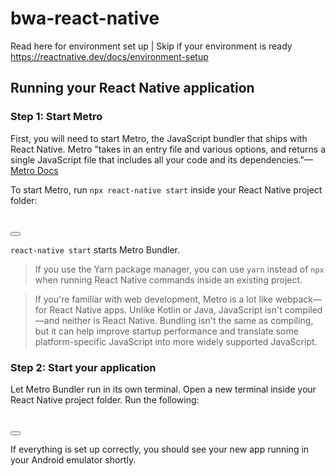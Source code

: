 # bwa-react-native
Read here for environment set up | Skip if your environment is ready
<br />
https://reactnative.dev/docs/environment-setup
<br />
<h2>Running your React Native application</h2><h3>Step 1: Start Metro</h3><p>First, you will need to start Metro, the JavaScript bundler that ships with React Native. Metro &quot;takes in an entry file and various options, and returns a single JavaScript file that includes all your code and its dependencies.&quot;—<a href="https://facebook.github.io/metro/docs/concepts" target="_blank" rel="noopener noreferrer">Metro Docs</a></p><p>To start Metro, run <code>npx react-native start</code> inside your React Native project folder:</p><div class="language-shell codeBlockContainer_mQmQ theme-code-block" style="--prism-color:#FFFFFF;--prism-background-color:#282C34"><div class="codeBlockContent_D5yF"><pre tabindex="0" class="prism-code language-shell codeBlock_RMoD thin-scrollbar"><code class="codeBlockLines_AclH"><span class="token-line" style="color:#FFFFFF"><span class="token plain">npx react-native start</span><br></span></code></pre><div class="buttonGroup_aaMX"><button type="button" aria-label="Copy code to clipboard" title="Copy" class="clean-btn"><span class="copyButtonIcons_z5j7" aria-hidden="true"><svg class="copyButtonIcon_FoOz" viewBox="0 0 24 24"><path d="M19,21H8V7H19M19,5H8A2,2 0 0,0 6,7V21A2,2 0 0,0 8,23H19A2,2 0 0,0 21,21V7A2,2 0 0,0 19,5M16,1H4A2,2 0 0,0 2,3V17H4V3H16V1Z"></path></svg><svg class="copyButtonSuccessIcon_L0B6" viewBox="0 0 24 24"><path d="M21,7L9,19L3.5,13.5L4.91,12.09L9,16.17L19.59,5.59L21,7Z"></path></svg></span></button></div></div></div><p><code>react-native start</code> starts Metro Bundler.</p><blockquote><p>If you use the Yarn package manager, you can use <code>yarn</code> instead of <code>npx</code> when running React Native commands inside an existing project.</p></blockquote><blockquote><p>If you&#x27;re familiar with web development, Metro is a lot like webpack—for React Native apps. Unlike Kotlin or Java, JavaScript isn&#x27;t compiled—and neither is React Native. Bundling isn&#x27;t the same as compiling, but it can help improve startup performance and translate some platform-specific JavaScript into more widely supported JavaScript.</p></blockquote><h3>Step 2: Start your application</h3><p>Let Metro Bundler run in its own terminal. Open a new terminal inside your React Native project folder. Run the following:</p><div class="language-shell codeBlockContainer_mQmQ theme-code-block" style="--prism-color:#FFFFFF;--prism-background-color:#282C34"><div class="codeBlockContent_D5yF"><pre tabindex="0" class="prism-code language-shell codeBlock_RMoD thin-scrollbar"><code class="codeBlockLines_AclH"><span class="token-line" style="color:#FFFFFF"><span class="token plain">npx react-native run-android</span><br></span></code></pre><div class="buttonGroup_aaMX"><button type="button" aria-label="Copy code to clipboard" title="Copy" class="clean-btn"><span class="copyButtonIcons_z5j7" aria-hidden="true"><svg class="copyButtonIcon_FoOz" viewBox="0 0 24 24"><path d="M19,21H8V7H19M19,5H8A2,2 0 0,0 6,7V21A2,2 0 0,0 8,23H19A2,2 0 0,0 21,21V7A2,2 0 0,0 19,5M16,1H4A2,2 0 0,0 2,3V17H4V3H16V1Z"></path></svg><svg class="copyButtonSuccessIcon_L0B6" viewBox="0 0 24 24"><path d="M21,7L9,19L3.5,13.5L4.91,12.09L9,16.17L19.59,5.59L21,7Z"></path></svg></span></button></div></div></div><p>If everything is set up correctly, you should see your new app running in your Android emulator shortly.</p>

